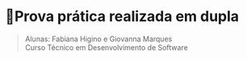 # 🚀Prova prática realizada em dupla
>Alunas: Fabiana Higino e Giovanna Marques
><br>
>Curso Técnico em Desenvolvimento de Software
